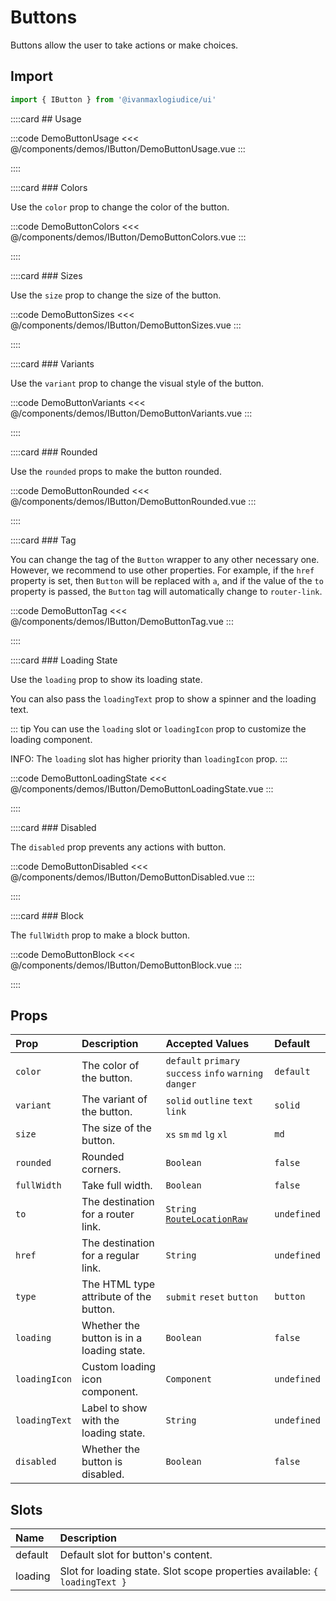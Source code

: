 # Buttons

Buttons allow the user to take actions or make choices.

## Import

```js
import { IButton } from '@ivanmaxlogiudice/ui'
```

<!-- 👉 Usage -->
::::card ## Usage

:::code DemoButtonUsage
<<< @/components/demos/IButton/DemoButtonUsage.vue
:::

::::

<!-- 👉 Colors -->
::::card ### Colors

Use the `color` prop to change the color of the button.

:::code DemoButtonColors
<<< @/components/demos/IButton/DemoButtonColors.vue
:::

::::

<!-- 👉 Sizes -->
::::card ### Sizes

Use the `size` prop to change the size of the button.

:::code DemoButtonSizes
<<< @/components/demos/IButton/DemoButtonSizes.vue
:::

::::

<!-- 👉 Variants -->
::::card ### Variants

Use the `variant` prop to change the visual style of the button.

:::code DemoButtonVariants
<<< @/components/demos/IButton/DemoButtonVariants.vue
:::

::::

<!-- 👉 Rounded -->
::::card ### Rounded

Use the `rounded` props to make the button rounded.

:::code DemoButtonRounded
<<< @/components/demos/IButton/DemoButtonRounded.vue
:::

::::

<!-- 👉 Tag -->
::::card ### Tag

You can change the tag of the `Button` wrapper to any other necessary one. However, we recommend to use other properties. For example, if the `href` property is set, then `Button` will be replaced with `a`, and if the value of the `to` property is passed, the `Button` tag will automatically change to `router-link`.

:::code DemoButtonTag
<<< @/components/demos/IButton/DemoButtonTag.vue
:::

::::

<!-- 👉 Loading State -->
::::card ### Loading State

Use the `loading` prop to show its loading state.

You can also pass the `loadingText` prop to show a spinner and the loading text.

::: tip
You can use the `loading` slot or `loadingIcon` prop to customize the loading component.

INFO: The `loading` slot has higher priority than `loadingIcon` prop.
:::

:::code DemoButtonLoadingState
<<< @/components/demos/IButton/DemoButtonLoadingState.vue
:::

::::

<!-- 👉 Disabled -->
::::card ### Disabled

The `disabled` prop prevents any actions with button.

:::code DemoButtonDisabled
<<< @/components/demos/IButton/DemoButtonDisabled.vue
:::

::::

<!-- 👉 Block -->
::::card ### Block

The `fullWidth` prop to make a block button.

:::code DemoButtonBlock
<<< @/components/demos/IButton/DemoButtonBlock.vue
:::

::::

## Props

| Prop          | Description                               | Accepted Values                                                                          | Default     |
| :------------ | :---------------------------------------- | :--------------------------------------------------------------------------------------- | :---------- |
| `color`       | The color of the button.                  | `default` `primary` `success` `info` `warning` `danger`                                  | `default`   |
| `variant`     | The variant of the button.                | `solid` `outline` `text` `link`                                                          | `solid`     |
| `size`        | The size of the button.                   | `xs` `sm` `md` `lg` `xl`                                                                 | `md`        |
| `rounded`     | Rounded corners.                          | `Boolean`                                                                                | `false`     |
| `fullWidth`   | Take full width.                          | `Boolean`                                                                                | `false`     |
| `to`          | The destination for a router link.        | `String` <code>[RouteLocationRaw](https://router.vuejs.org/api/#routelocationraw)</code> | `undefined` |
| `href`        | The destination for a regular link.       | `String`                                                                                 | `undefined` |
| `type`        | The HTML type attribute of the button.    | `submit` `reset` `button`                                                                | `button`    |
| `loading`     | Whether the button is in a loading state. | `Boolean`                                                                                | `false`     |
| `loadingIcon` | Custom loading icon component.            | `Component`                                                                              | `undefined` |
| `loadingText` | Label to show with the loading state.     | `String`                                                                                 | `undefined` |
| `disabled`    | Whether the button is disabled.           | `Boolean`                                                                                | `false`     |

## Slots

| Name    | Description                                                                |
| :------ | :------------------------------------------------------------------------- |
| default | Default slot for button's content.                                         |
| loading | Slot for loading state. Slot scope properties available: `{ loadingText }` |
